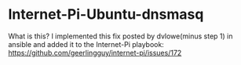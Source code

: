 # Internet-Pi-Ubuntu-dnsmasq

What is this?
I implemented this fix posted by dvlowe(minus step 1) in ansible and added it to the Internet-Pi playbook: https://github.com/geerlingguy/internet-pi/issues/172

